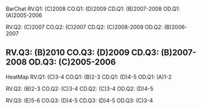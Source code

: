 BarChat
RV.Q1: (C)2008
CO.Q1: (D)2009
CD.Q1: (B)2007-2008
OD.Q1: (A)2005-2006

RV.Q2: (C)2007
CO.Q2: (C)2007
CD.Q2: (C)2008-2009
OD.Q2: (B)2006-2007

RV.Q3: (B)2010
CO.Q3: (D)2009
CD.Q3: (B)2007-2008
OD.Q3: (C)2005-2006
----------------------------

HeatMap
RV.Q1: (C)3-4
CO.Q1: (B)2-3
CD.Q1: (D)4-5
OD.Q1: (A)1-2

RV.Q2: (B)2-3
CO.Q2: (C)3-4
CD.Q2: (C)3-4
OD.Q2: (D)4-5

RV.Q3: (E)5-6
CO.Q3: (D)4-5
CD.Q3: (D)4-5
OD.Q3: (C)3-4